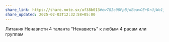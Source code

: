 ```yaml
---
share_link: https://share.note.sx/uf38b013#ew7QIc08PpBjdBoavOE+DrUjWo1jcsmn78ZAbSRVRx4
share_updated: 2025-02-03T12:32:58+05:00
---
```

Литания Ненависти
4 таланта "Ненависть" к любым 4 расам или группам